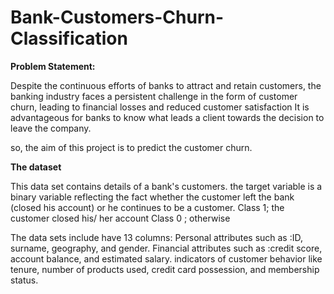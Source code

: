 # Bank-Customers-Churn-Classification

**Problem Statement:**

Despite the continuous efforts of banks to attract and retain customers, the banking industry faces a persistent challenge in the form of customer churn, leading to financial losses and reduced customer satisfaction 
It is advantageous for banks to know what leads a client towards the decision to leave the company.
 
so, the aim of this project is to predict the customer churn.

**The dataset**

This data set contains details of a bank's customers.
the target variable is a binary variable reflecting the fact whether the customer left the bank (closed his account) or he continues to be a customer.
Class 1;  the customer closed his/ her account
Class 0 ; otherwise

The data sets include have 13 columns:
Personal  attributes such as :ID, surname, geography, and gender.
Financial attributes such as :credit score, account balance, and estimated salary. 
indicators of customer behavior like tenure, number of products used, credit card possession, and membership status. 
